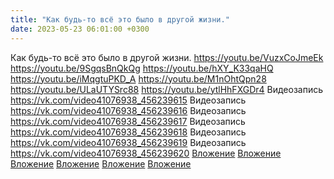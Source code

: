 ```yaml
---
title: "Как будь-то всё это было в другой жизни."
date: 2023-05-23 06:01:00 +0300
---
```


Как будь-то всё это было в другой жизни.
https://youtu.be/VuzxCoJmeEk
https://youtu.be/9SgqsBnQkQg
https://youtu.be/hXY_K33qaHQ
https://youtu.be/iMqgtuPKD_A
https://youtu.be/M1nOhtQpn28
https://youtu.be/ULaUTYSrc88
https://youtu.be/ytlHhFXGDr4
Видеозапись
<a class="vk-attach" href="https://vk.com/video41076938_456239615">https://vk.com/video41076938_456239615</a>
Видеозапись
<a class="vk-attach" href="https://vk.com/video41076938_456239616">https://vk.com/video41076938_456239616</a>
Видеозапись
<a class="vk-attach" href="https://vk.com/video41076938_456239617">https://vk.com/video41076938_456239617</a>
Видеозапись
<a class="vk-attach" href="https://vk.com/video41076938_456239618">https://vk.com/video41076938_456239618</a>
Видеозапись
<a class="vk-attach" href="https://vk.com/video41076938_456239619">https://vk.com/video41076938_456239619</a>
Видеозапись
<a class="vk-attach" href="https://vk.com/video41076938_456239620">https://vk.com/video41076938_456239620</a>
<a class="vk-attach" href="https://vk.com/video41076938_456239615">Вложение</a>
<a class="vk-attach" href="https://vk.com/video41076938_456239616">Вложение</a>
<a class="vk-attach" href="https://vk.com/video41076938_456239617">Вложение</a>
<a class="vk-attach" href="https://vk.com/video41076938_456239618">Вложение</a>
<a class="vk-attach" href="https://vk.com/video41076938_456239619">Вложение</a>
<a class="vk-attach" href="https://vk.com/video41076938_456239620">Вложение</a>

